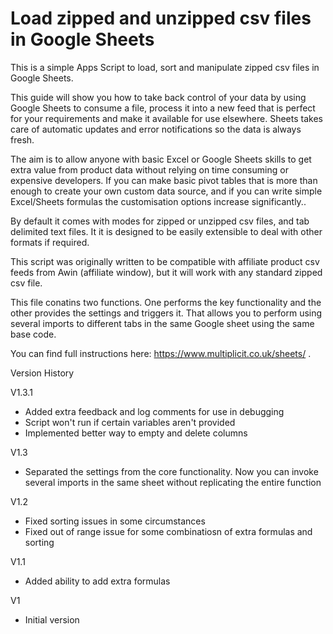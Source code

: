 # Load zipped and unzipped csv files in Google Sheets
This is a simple Apps Script to load, sort and manipulate zipped csv files in Google Sheets.

This guide will show you how to take back control of your data by using Google Sheets to consume a file, process it into a new feed that is perfect for your requirements and make it available for use elsewhere. Sheets takes care of automatic updates and error notifications so the data is always fresh. 

The aim is to allow anyone with basic Excel or Google Sheets skills to get extra value from product data without relying on time consuming or expensive developers. If you can make basic pivot tables that is more than enough to create your own custom data source, and if you can write simple Excel/Sheets formulas the customisation options increase significantly..

By default it comes with modes for zipped or unzipped csv files, and tab delimited text files. It it is designed to be easily extensible to deal with other formats if required. 

This script was originally written to be compatible with affiliate product csv feeds from Awin (affiliate window), but it will work with any standard zipped csv file. 

This file conatins two functions. One performs the key functionality and the other provides the settings and triggers it. That allows you to perform using several imports to different tabs in the same Google sheet using the same base code.

You can find full instructions here: https://www.multiplicit.co.uk/sheets/ .

Version History

V1.3.1
* Added extra feedback and log comments for use in debugging
* Script won't run if certain variables aren't provided
* Implemented better way to empty and delete columns

V1.3
* Separated the settings from the core functionality. Now you can invoke several imports in the same sheet without replicating the entire function 

V1.2
* Fixed sorting issues in some circumstances
* Fixed out of range issue for some combinatiosn of extra formulas and sorting

V1.1
* Added ability to add extra formulas

V1
* Initial version
